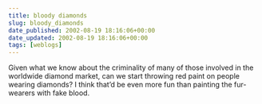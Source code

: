 ```yaml
---
title: bloody diamonds
slug: bloody_diamonds
date_published: 2002-08-19 18:16:06+00:00
date_updated: 2002-08-19 18:16:06+00:00
tags: [weblogs]
---
```

Given what we know about the criminality of many of those involved in the worldwide diamond market, can we start throwing red paint on people wearing diamonds? I think that’d be even more fun than painting the fur-wearers with fake blood.
